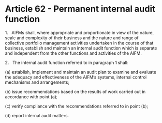 # Article 62 - Permanent internal audit function


1.   AIFMs shall, where appropriate and proportionate in view of the nature, scale and complexity of their business and the nature and range of collective portfolio management activities undertaken in the course of that business, establish and maintain an internal audit function which is separate and independent from the other functions and activities of the AIFM.

2.   The internal audit function referred to in paragraph 1 shall:

(a) establish, implement and maintain an audit plan to examine and evaluate the adequacy and effectiveness of the AIFM’s systems, internal control mechanisms and arrangements;

(b) issue recommendations based on the results of work carried out in accordance with point (a);

(c) verify compliance with the recommendations referred to in point (b);

(d) report internal audit matters.
